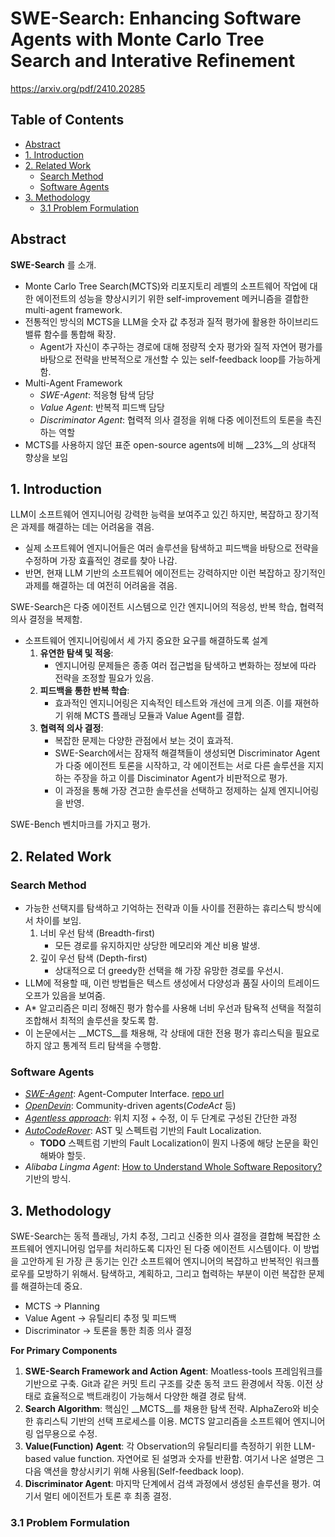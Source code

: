 # SWE-Search: Enhancing Software Agents with Monte Carlo Tree Search and Interative Refinement

https://arxiv.org/pdf/2410.20285

## Table of Contents

* [Abstract](#abstract)
* [1. Introduction](#1-introduction)
* [2. Related Work](#2-related-work)
  * [Search Method](#search-method)
  * [Software Agents](#software-agents)
* [3. Methodology](#3-methodology)  
  * [3.1 Problem Formulation](#31-problem-formulation)

## Abstract

__SWE-Search__ 를 소개.
  - Monte Carlo Tree Search(MCTS)와 리포지토리 레벨의 소프트웨어 작업에 대한 에이전트의 성능을 향상시키기 위한 self-improvement 메커니즘을 결합한 multi-agent framework.
  - 전통적인 방식의 MCTS을 LLM을 숫자 값 추정과 질적 평가에 활용한 하이브리드 밸류 함수를 통합해 확장.
    - Agent가 자신이 추구하는 경로에 대해 정량적 숫자 평가와 질적 자연어 평가를 바탕으로 전략을 반복적으로 개선할 수 있는 self-feedback loop를 가능하게 함.
  - Multi-Agent Framework
    - _SWE-Agent_: 적응형 탐색 담당
    - _Value Agent_: 반복적 피드백 담당
    - _Discriminator Agent_: 협력적 의사 결정을 위해 다중 에이전트의 토론을 촉진하는 역할
- MCTS를 사용하지 않던 표준 open-source agents에 비해 __23%__의 상대적 향상을 보임

## 1. Introduction

LLM이 소프트웨어 엔지니어링 강력한 능력을 보여주고 있긴 하지만, 복잡하고 장기적은 과제를 해결하는 데는 어려움을 겪음.
  - 실제 소프트웨어 엔지니어들은 여러 솔루션을 탐색하고 피드백을 바탕으로 전략을 수정하며 가장 효휼적인 경로를 찾아 나감.
  - 반면, 현재 LLM 기반의 소프트웨어 에이전트는 강력하지만 이런 복잡하고 장기적인 과제를 해결하는 데 여전히 어려움을 겪음.

SWE-Search은 다중 에이전트 시스템으로 인간 엔지니어의 적응성, 반복 학습, 협력적 의사 결정을 복제함.
  - 소프트웨어 엔지니어링에서 세 가지 중요한 요구를 해결하도록 설계
    1. __유연한 탐색 및 적응__:
        - 엔지니어링 문제들은 종종 여러 접근법을 탐색하고 변화하는 정보에 따라 전략을 조정할 필요가 있음.
    2. __피드백을 통한 반복 학습__:
          - 효과적인 엔지니어링은 지속적인 테스트와 개선에 크게 의존. 이를 재현하기 위해 MCTS 플래닝 모듈과 Value Agent를 결합.
    3. __협력적 의사 결정__:
        - 복잡한 문제는 다양한 관점에서 보는 것이 효과적.
        - SWE-Search에서는 잠재적 해결책들이 생성되면 Discriminator Agent가 다중 에이전트 토론을 시작하고, 각 에이전트는 서로 다른 솔루션을 지지하는 주장을 하고 이를 Disciminator Agent가 비판적으로 평가.
        - 이 과정을 통해 가장 견고한 솔루션을 선택하고 정제하는 실제 엔지니어링을 반영.

SWE-Bench 벤치마크를 가지고 평가.


## 2. Related Work

### Search Method

- 가능한 선택지를 탐색하고 기억하는 전략과 이들 사이를 전환하는 휴리스틱 방식에서 차이를 보임.
  1. 너비 우선 탐색 (Breadth-first)
     - 모든 경로를 유지하지만 상당한 메모리와 계산 비용 발생.
  2. 깊이 우선 탐색 (Depth-first)
     - 상대적으로 더 greedy한 선택을 해 가장 유망한 경로를 우선시.
- LLM에 적용할 때, 이런 방법들은 텍스트 생성에서 다양성과 품질 사이의 트레이드오프가 있음을 보여줌.
- A* 알고리즘은 미리 정해진 평가 함수를 사용해 너비 우선과 탐욕적 선택을 적절히 조합해서 최적의 솔루션을 찾도록 함.
- 이 논문에서는 __MCTS__를 채용해, 각 상태에 대한 전용 평가 휴리스틱을 필요로 하지 않고 통계적 트리 탐색을 수행함.

### Software Agents

- [_SWE-Agent_](https://arxiv.org/pdf/2405.15793): Agent-Computer Interface. [repo url](https://github.com/princeton-nlp/SWE-agent)
- [_OpenDevin_](https://github.com/All-Hands-AI/OpenHands): Community-driven agents(_CodeAct_ 등)
- [_Agentless approach_](https://github.com/OpenAutoCoder/Agentless): 위치 지정 + 수정, 이 두 단계로 구성된 간단한 과정
- [_AutoCodeRover_](https://arxiv.org/pdf/2404.05427): AST 및 스펙트럼 기반의 Fault Localization.
  - **TODO** 스펙트럼 기반의 Fault Localization이 뭔지 나중에 해당 논문을 확인해봐야 할듯.
- _Alibaba Lingma Agent_: [How to Understand Whole Software Repository?](https://arxiv.org/pdf/2406.01422) 기반의 방식.

## 3. Methodology

SWE-Search는 동적 플래닝, 가치 추정, 그리고 신중한 의사 결정을 결합해 복잡한 소프트웨어 엔지니어링 업무를 처리하도록 디자인 된 다중 에이전트 시스템이다.
이 방법을 고안하게 된 가장 큰 동기는 인간 소프트웨어 엔지니어의 복잡하고 반복적인 워크플로우를 모방하기 위해서. 탐색하고, 계획하고, 그리고 협력하는 부분이 이런 복잡한 문제를 해결하는데 중요.
- MCTS -> Planning
- Value Agent -> 유틸리티 추정 및 피드백
- Discriminator -> 토론을 통한 최종 의사 결정

__For Primary Components__
1. __SWE-Search Framework and Action Agent__: Moatless-tools 프레임워크를 기반으로 구축. Git과 같은 커밋 트리 구조를 갖춘 동적 코드 환경에서 작동. 이전 상태로 효율적으로 백트래킹이 가능해서 다양한 해결 경로 탐색.
2. __Search Algorithm__: 핵심인 __MCTS__를 채용한 탐색 전략. AlphaZero와 비슷한 휴리스틱 기반의 선택 프로세스를 이용. MCTS 알고리즘을 소프트웨어 엔지니어링 업무용으로 수정.
3. __Value(Function) Agent__: 각 Observation의 유틸리티를 측정하기 위한 LLM-based value function. 자연어로 된 설명과 숫자를 반환함. 여기서 나온 설명은 그 다음 액션을 향상시키기 위해 사용됨(Self-feedback loop).
4. __Discriminator Agent__: 마지막 단계에서 검색 과정에서 생성된 솔루션을 평가. 여기서 멀티 에이전트가 토론 후 최종 결정.

### 3.1 Problem Formulation



